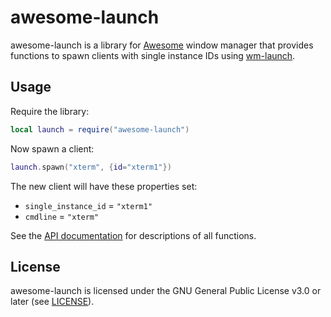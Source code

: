 # awesome-launch

awesome-launch is a library for [Awesome](https://github.com/awesomeWM/awesome)
window manager that provides functions to spawn clients with single instance
IDs using [wm-launch](https://github.com/jcrd/wm-launch).

## Usage

Require the library:
```lua
local launch = require("awesome-launch")
```

Now spawn a client:
```lua
launch.spawn("xterm", {id="xterm1"})
```
The new client will have these properties set:
* `single_instance_id` = `"xterm1"`
* `cmdline` = `"xterm"`

See the [API documentation](https://jcrd.github.io/awesome-launch/) for
descriptions of all functions.

## License

awesome-launch is licensed under the GNU General Public License v3.0 or later
(see [LICENSE](LICENSE)).
